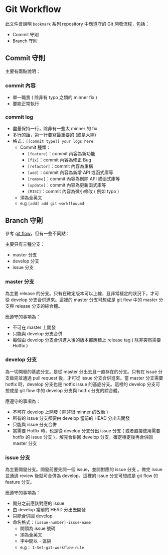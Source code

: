 # Git Workflow

此文件會說明 `bookmark` 系列 repository 中應遵守的 Git 開發流程，包括：

* Commit 守則
* Branch 守則

## Commit 守則

主要有兩點說明：

### commit 內容

- 單一職責 ( 除非有 typo 之類的 minner fix )
- 要能正常執行

### commit log

* 盡量保持一行，除非有一些太 minner 的 fix
* 多行的話，第一行要寫最重要的 (或是大綱)
* 格式：`[[commit type]] your logs here`
  * Commit 種類：
    * `[feature]`：commit 內容為新功能
    * `[fix]`：commit 內容為修正 Bug
    * `[refactor]`：commit 內容為重構
    * `[add]`：commit 內容為新增 API 或函式庫等
    * `[remove]`：commit 內容為刪除 API 或函式庫等
    * `[update]`：commit 內容為更新函式庫等
    * `[MISC]`：commit 內容為微小修改 ( 例如 typo )
  * 須為全英文
  * e.g `[add] add git-workflow.md`

## Branch 守則

參考 [git flow](http://nvie.com/posts/a-successful-git-branching-model/)，但有一些不同點：

主要只有三種分支：

* master 分支
* develop 分支
* issue 分支

### master 分支

為主要 release 的分支。只有在確定版本可以上線，且非常穩定的狀況下，才可從 develop 分支合併進來。這裡的 master 分支可想成是 git flow 中的 master 分支與 release 分支的綜合體。

應遵守的事項為：

* 不可在 master 上開發
* 只能與 develop 分支合併
* 每個由 develop 分支合併進入後的版本都應標上 release tag ( 除非突然需要 Hotfix )

### develop 分支

為一切開發的基底分支。是從 master 分出去且一直存在的分支。只有在 issue 分支做完並通過 pull request 後，才可從 issue 分支合併進來。當 master 分支需要 hotfix 時，develop 分支也是 hotfix issue 的基底分支。這裡的 develop 分支可想成是 git flow 中的 develop 分支與 hotfix 分支的綜合體。

應遵守的事項為：

* 不可在 develop 上開發 ( 除非很 minner 的改動 )
* 所有的 issue 分支都要由 develop 當前的 HEAD 分出去開發
* 只能與 issue 分支合併
* 當需要 Hotfix 時，也是從 develop 分支分出 issue 分支 ( 或者直接使用需要 hotfix 的 issue 分支 )，解完合併回 develop 分支，確定穩定後再合併回 master 分支

### issue 分支

為主要開發分支。開發前要先開一個 issue，並開對應的 issue 分支 。做完 issue 並通過 review 後就可合併為 develop。這裡的 issue 分支可想成是 git flow 的 feature 分支。

應遵守的事項為：

* 開分之前應該對應的 issue
* 由 develop 當前的 HEAD 分出去開發
* 只能合併回 develop
* 命名格式：`[issue-number]-issue-name`
  - 開頭為 issue 號碼
  - 須為全英文
  - 字中間以 `-` 區隔
  - e.g： `1-Set-git-workflow-rule`

